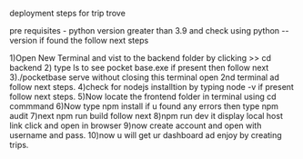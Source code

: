 deployment steps for trip trove

pre requisites -
python version greater than 3.9 and check using python --version if found the follow next steps

1)Open New Terminal and vist to the backend folder by clicking >> cd backend 
2) type ls to see pocket base.exe if present then follow next
3)./pocketbase serve without closing this terminal open 2nd terminal ad follow next steps.
4)check for nodejs installtion by typing node -v if present follow next steps.
5)Now locate the frontend folder in terminal using cd commmand 
6)Now type npm install if u found any errors then type npm audit
7)next npm run build follow next
8)npm run dev it display local host link click and open in browser
9)now create account and open with username and pass.
10)now u will get ur dashboard ad enjoy by creating trips.
